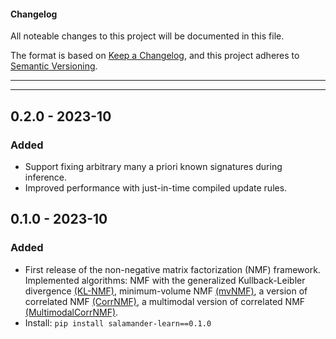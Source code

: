 #### Changelog

All noteable changes to this project will be documented in this file.

The format is based on [Keep a Changelog](https://keepachangelog.com/en/1.0.0/),
and this project adheres to [Semantic Versioning](https://semver.org/spec/v2.0.0.html).

---
---

## 0.2.0 - 2023-10
### Added
  - Support fixing arbitrary many a priori known signatures during inference.
  - Improved performance with just-in-time compiled update rules.

## 0.1.0 - 2023-10
### Added
  - First release of the non-negative matrix factorization (NMF) framework. Implemented algorithms: NMF with the generalized Kullback-Leibler divergence [(KL-NMF)](https://proceedings.neurips.cc/paper_files/paper/2000/file/f9d1152547c0bde01830b7e8bd60024c-Paper.pdf), minimum-volume NMF [(mvNMF)](https://arxiv.org/pdf/1907.02404.pdf), a version of correlated NMF [(CorrNMF)](https://citeseerx.ist.psu.edu/document?repid=rep1&type=pdf&doi=87224164eef14589b137547a3fa81f06eef9bbf4), a multimodal version of correlated NMF [(MultimodalCorrNMF)](https://citeseerx.ist.psu.edu/document?repid=rep1&type=pdf&doi=87224164eef14589b137547a3fa81f06eef9bbf4).
  - Install: `pip install salamander-learn==0.1.0`
